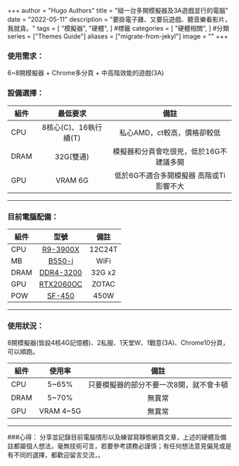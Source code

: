 +++
author = "Hugo Authors"
title = "組一台多開模擬器及3A遊戲並行的電腦"
date = "2022-05-11"
description = "要掛電子雞、又要玩遊戲、聽音樂看影片，我就貪。"
tags = [
    "模擬器",
    "硬體",
] #標籤
categories = [
    "硬體相關",
] #分類
series = ["Themes Guide"]
aliases = ["migrate-from-jekyl"]
image = ""
+++
<!-- Global site tag (gtag.js) - Google Analytics -->
<script async src="https://www.googletagmanager.com/gtag/js?id=G-FNDM35MCGM"></script>
<script>
  window.dataLayer = window.dataLayer || [];
  function gtag(){dataLayer.push(arguments);}
  gtag('js', new Date());

  gtag('config', 'G-FNDM35MCGM');
</script>


### 使用需求：  
6~8開模擬器 + Chrome多分頁 + 中高階效能的遊戲(3A)  
<!-- 插入圖片 -->
### 設備選擇：  

|組件	|最低要求	|	備註	|  
| --------   | :----:  | :----:  |
|CPU	|	8核心(C)、16執行續(T)	|	私心AMD，ct較高，價格卻較低	|  
|DRAM	|32G(雙通)	|	模擬器和分頁會吃很兇，低於16G不建議多開	|  
|GPU	|VRAM 6G	|	低於6G不適合多開模擬器  高階或Ti影響不大	|  

------------


### 目前電腦配備：  

|組件   |型號       |備註      |  
| --------   | :----:  | :----:  |
|CPU    | [R9-3900X](https://www.amd.com/zh-hant/products/cpu/amd-ryzen-9-3900x "R9-3900X")     |   12C24T|  
|MB     | [B550-i](https://rog.asus.com/tw/motherboards/rog-strix/rog-strix-b550-i-gaming-model/ "B550-i")    |   WiFi  |  
|DRAM   | [DDR4-3200](https://www.teamgroupinc.com/tw/product/elite-u-dimm-ddr4 "DDR4-3200") |   32G x2|  
|GPU    |[RTX2060OC](https://www.zotac.com/tw/product/graphics_card/zotac-gaming-geforce-rtx-2060-oc#spec "RTX2060OC")  |   ZOTAC |  
|POW    |[SF-450](https://www.corsair.com/tw/zh/%E7%B1%BB%E5%88%AB/%E4%BA%A7%E5%93%81/%E7%94%B5%E6%BA%90%E8%A3%85%E7%BD%AE/SF-Series%E2%84%A2-80-PLUS-Gold-Power-Supplies/p/CP-9020104-NA "SF-450")     |   450W  |  

------------

### 使用狀況：
8開模擬器(皆設4核4G記憶體)、2私服、1天堂W、1戰意(3A)、Chrome10分頁，可以順跑。  

|組件	|使用率	|	備註	|  
| --------   | :----:  | :----:  |
|CPU	|	5~65%	|	只要模擬器的部分不要一次8開，就不會卡頓	|  
|DRAM	|	5~70%	|	無異常	|  
|GPU	|VRAM 4~5G	|	無異常	|  

------------

###心得：
分享並記錄目前電腦情形以及練習寫靜態網頁文章，上述的硬體及備註都屬個人想法，毫無技術可言，若要參考請務必謹慎；有任何想法意見偏見或是有不同的選擇，都歡迎留言交流，。

